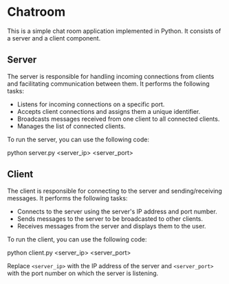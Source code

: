 
# Chatroom

This is a simple chat room application implemented in Python. It consists of a server and a client component.

## Server

The server is responsible for handling incoming connections from clients and facilitating communication between them. It performs the following tasks:

- Listens for incoming connections on a specific port.
- Accepts client connections and assigns them a unique identifier.
- Broadcasts messages received from one client to all connected clients.
- Manages the list of connected clients.

To run the server, you can use the following code:

python server.py <server_ip> <server_port>



## Client
The client is responsible for connecting to the server and sending/receiving messages. It performs the following tasks:

- Connects to the server using the server's IP address and port number.
- Sends messages to the server to be broadcasted to other clients.
- Receives messages from the server and displays them to the user.

To run the client, you can use the following code:

python client.py <server_ip> <server_port>

Replace `<server_ip>` with the IP address of the server and `<server_port>` with the port number on which the server is listening.